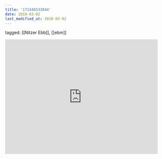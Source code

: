 ```yaml
---
title: '171446533844'
date: 2018-03-02
last_modified_at: 2018-03-02
---
```

tagged: [[Nitzer Ebb]], [[ebm]]
<iframe allow="accelerometer; autoplay; clipboard-write; encrypted-media; gyroscope; picture-in-picture" allowfullscreen="" frameborder="0" height="375" id="youtube_iframe" src="https://www.youtube.com/embed/63rYGgQ9UCA?feature=oembed&amp;enablejsapi=1&amp;origin=https://safe.txmblr.com&amp;wmode=opaque" width="500"></iframe>